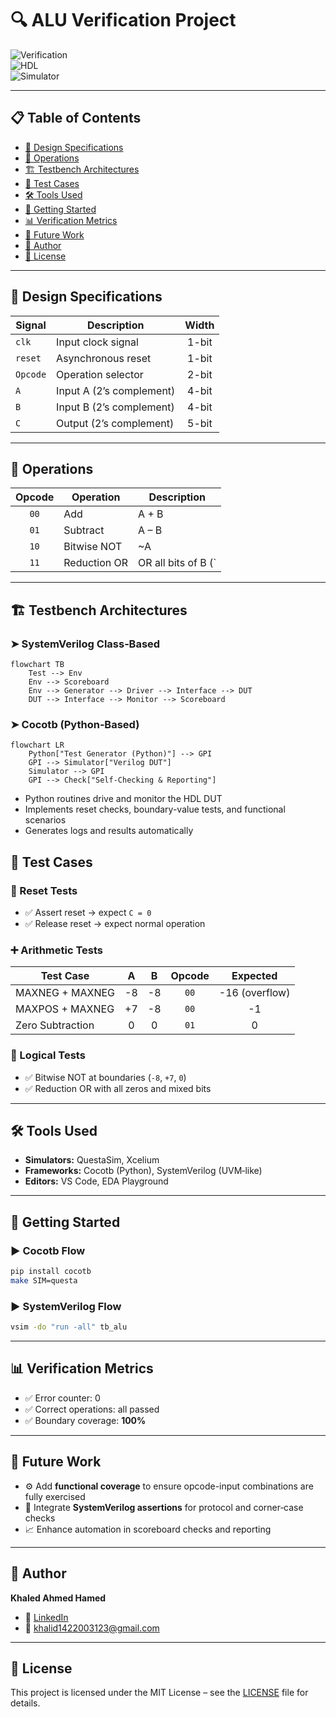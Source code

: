 # 🔍 ALU Verification Project

![Verification](https://img.shields.io/badge/Verification-Cocotb%20%7C%20SystemVerilog-blue)  
![HDL](https://img.shields.io/badge/HDL-Verilog-orange)  
![Simulator](https://img.shields.io/badge/Simulator-QuestaSim%20%7C%20Xcelium-green)

---

## 📋 Table of Contents

- [🎯 Design Specifications](#🎯-design-specifications)  
- [🔧 Operations](#🔧-operations)  
- [🏗️ Testbench Architectures](#🏗️-testbench-architectures)  
- [🧪 Test Cases](#🧪-test-cases)  
- [🛠️ Tools Used](#🛠️-tools-used)  
- [🚀 Getting Started](#🚀-getting-started)  
- [📊 Verification Metrics](#📊-verification-metrics)  
- [🧩 Future Work](#🧩-future-work)  
- [👤 Author](#👤-author)  
- [📄 License](#📄-license)  

---

## 🎯 Design Specifications

| Signal   | Description              | Width |
|----------|--------------------------|:-----:|
| `clk`    | Input clock signal       | 1-bit |
| `reset`  | Asynchronous reset       | 1-bit |
| `Opcode` | Operation selector       | 2-bit |
| `A`      | Input A (2’s complement) | 4-bit |
| `B`      | Input B (2’s complement) | 4-bit |
| `C`      | Output (2’s complement)  | 5-bit |

---

## 🔧 Operations

| Opcode | Operation     | Description                |
|:------:|---------------|----------------------------|
| `00`   | Add           | A + B                      |
| `01`   | Subtract      | A – B                      |
| `10`   | Bitwise NOT   | ~A                         |
| `11`   | Reduction OR  | OR all bits of B (`|B`)    |

---

## 🏗️ Testbench Architectures

### ➤ SystemVerilog Class‑Based

```mermaid
flowchart TB
    Test --> Env
    Env --> Scoreboard
    Env --> Generator --> Driver --> Interface --> DUT
    DUT --> Interface --> Monitor --> Scoreboard
```

### ➤ Cocotb (Python‑Based)

```mermaid
flowchart LR
    Python["Test Generator (Python)"] --> GPI
    GPI --> Simulator["Verilog DUT"]
    Simulator --> GPI
    GPI --> Check["Self-Checking & Reporting"]
```

- Python routines drive and monitor the HDL DUT  
- Implements reset checks, boundary-value tests, and functional scenarios  
- Generates logs and results automatically  


## 🧪 Test Cases

### 🔁 Reset Tests

- ✅ Assert reset → expect `C = 0`  
- ✅ Release reset → expect normal operation  

### ➕ Arithmetic Tests

| Test Case            | A   | B   | Opcode | Expected |
|----------------------|:---:|:---:|:------:|:--------:|
| MAXNEG + MAXNEG      | -8  | -8  | `00`   | -16 (overflow) |
| MAXPOS + MAXNEG      | +7  | -8  | `00`   | -1         |
| Zero Subtraction     | 0   | 0   | `01`   | 0          |

### 🧠 Logical Tests

- ✅ Bitwise NOT at boundaries (`-8`, `+7`, `0`)  
- ✅ Reduction OR with all zeros and mixed bits  

---

## 🛠️ Tools Used

- **Simulators:** QuestaSim, Xcelium  
- **Frameworks:** Cocotb (Python), SystemVerilog (UVM‑like)  
- **Editors:** VS Code, EDA Playground  

---

## 🚀 Getting Started

### ▶️ Cocotb Flow

```bash
pip install cocotb
make SIM=questa
```

### ▶️ SystemVerilog Flow

```bash
vsim -do "run -all" tb_alu
```

---

## 📊 Verification Metrics

- ✅ Error counter: 0  
- ✅ Correct operations: all passed  
- ✅ Boundary coverage: **100%**  

---

## 🧩 Future Work

- ⚙️ Add **functional coverage** to ensure opcode-input combinations are fully exercised  
- 📌 Integrate **SystemVerilog assertions** for protocol and corner‑case checks  
- 📈 Enhance automation in scoreboard checks and reporting  

---

## 👤 Author

**Khaled Ahmed Hamed**  
- 💼 [LinkedIn](https://www.linkedin.com/in/eng-khaled-ahmed-hamed)  
- 📧 khalid1422003123@gmail.com  

---

## 📄 License

This project is licensed under the MIT License – see the [LICENSE](LICENSE) file for details.
